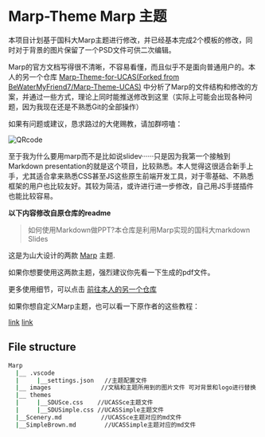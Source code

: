 # Marp-Theme  Marp 主题

本项目计划基于国科大Marp主题进行修改，并已经基本完成2个模板的修改，同时对于背景的图片保留了一个PSD文件可供二次编辑。

Marp的官方文档写得很不清晰，不容易看懂，而且似乎不是面向普通用户的。本人的另一个仓库
[Marp-Theme-for-UCAS(Forked from BeWaterMyFriend7/Marp-Theme-UCAS)](https://github.com/szw0407/Marp-Theme-for-UCAS)
中分析了Marp的文件结构和修改的方案，并通过一些方式，理论上同时能推送修改到这里（实际上可能会出现各种问题，因为我现在还是不熟悉Git的全部操作）

如果有问题或建议，恳求路过的大佬赐教，请加群唠嗑：

![QRcode](https://szw0407.github.io/images/QQgroup.jpg)

至于我为什么要用marp而不是比如说slidev······只是因为我第一个接触到Markdown presentation的就是这个项目，比较熟悉。本人觉得这很适合新手上手，尤其适合拿来熟悉CSS甚至JS这些原生前端开发工具，对于零基础、不熟悉框架的用户也比较友好。其较为简洁，或许进行进一步修改，自己用JS手搓插件也能比较容易。

**以下内容修改自原仓库的readme**

> 如何使用Markdown做PPT?本仓库是利用Marp实现的国科大markdown Slides

这是为山大设计的两款 [Marp](https://github.com/marp-team/marp) 主题.

如果你想要使用这两款主题，强烈建议你先看一下生成的pdf文件。

更多使用细节，可以点击 [前往本人的另一个仓库](https://github.com/szw0407/Marp-Theme-for-UCAS)

如果你想自定义Marp主题，也可以看一下原作者的这些教程：

[link](https://zhuanlan.zhihu.com/p/449668027)
[link](https://mdnice.com/writing/9cb2de742bed48d0b131e35d653515f2)

## File structure

```bash
Marp
  |__ .vscode
  |     |__settings.json   //主题配置文件
  |__ images              //文稿和主题所用到的图片文件 可对背景和logo进行替换
  |__ themes
  |     |__SDUSce.css    //UCASSce主题文件
  |     |__SDUSimple.css //UCASSimple主题文件
  |__Scenery.md           //UCASSce主题对应的md文件
  |__SimpleBrown.md        //UCASSimple主题对应的md文件
```
